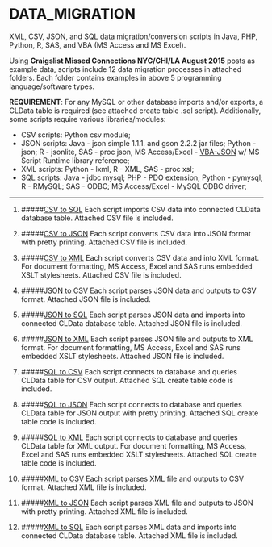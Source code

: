 # DATA_MIGRATION
XML, CSV, JSON, and SQL data migration/conversion scripts in Java, PHP, Python, R, SAS, and VBA (MS Access and MS Excel).

Using **Craigslist Missed Connections NYC/CHI/LA August 2015** posts as example data, scripts include 12 data migration processes in attached folders. Each folder contains examples in above 5 programming language/software types. 

**REQUIREMENT**: For any MySQL or other database imports and/or exports, a CLData table is required (see attached create table .sql script).
Additionally, some scripts require various libraries/modules:

* CSV scripts: Python csv module;
* JSON scripts: Java - json simple 1.1.1. and gson 2.2.2 jar files; Python - json; R - jsonlite, SAS - proc json, MS Access/Excel - [VBA-JSON](https://github.com/VBA-tools/VBA-JSON) w/ MS Script Runtime library reference;
* XML scripts: Python - lxml, R - XML, SAS - proc xsl;
* SQL scripts: Java - jdbc mysql; PHP - PDO extension; Python - pymysql; R - RMySQL; SAS - ODBC; MS Access/Excel - MySQL ODBC driver;

---
1. #####[CSV to SQL](/CSVtoSQL)
   Each script imports CSV data into connected CLData database table. Attached CSV file is included.

2. #####[CSV to JSON](/CSVtoJSON) 
   Each script converts CSV data into JSON format with pretty printing. Attached CSV file is included.

3. #####[CSV to XML](/CSVtoXML)
   Each script converts CSV data and into XML format. For document formatting, MS Access, Excel and SAS runs embedded XSLT stylesheets. Attached CSV file is included.

4. #####[JSON to CSV](/JSONtoCSV)
   Each script parses JSON data and outputs to CSV format. Attached JSON file is included.

5. #####[JSON to SQL](/JSONtoSQL)
   Each script parses JSON data and imports into connected CLData database table. Attached JSON file is included.

6. #####[JSON to XML](/JSONtoXML) 
   Each script parses JSON file and outputs to XML format. For document formatting, MS Access, Excel and SAS runs embedded XSLT stylesheets. Attached JSON file is included.

7. #####[SQL to CSV](/SQLtoCSV)
   Each script connects to database and queries CLData table for CSV output.  Attached SQL create table code is included.

8. #####[SQL to JSON](/SQLtoJSON) 
   Each script connects to database and queries CLData table for JSON output with pretty printing. Attached SQL create table code is included.

9. #####[SQL to XML](/SQLtoXML)
   Each script connects to database and queries CLData table for XML output. For document formatting, MS Access, Excel and SAS runs embedded XSLT stylesheets. Attached SQL create table code is included.

10. #####[XML to CSV](/XMLtoCSV)
   Each script parses XML file and outputs to CSV format.  Attached XML file is included.

11. #####[XML to JSON](/XMLtoJSON)
   Each script parses XML file and outputs to JSON with pretty printing. Attached XML file is included.

12. #####[XML to SQL](/XMLtoSQL)
   Each script parses XML data and imports into connected CLData database table. Attached XML file is included.
